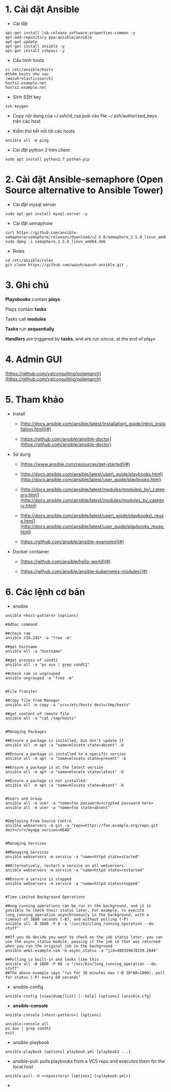 # 1. Cài đặt Ansible

* Cài đặt

```
apt-get install lsb-release software-properties-common -y
apt-add-repository ppa:ansible/ansible
apt-get update
apt-get install ansible -y
apt-get install sshpass -y
```

* Cấu hình hosts

```
vi /etc/ansible/hosts
#thêm hosts như sau
[wazuh-elasticsearch]
hosts1.example.net
hosts2.example.net
```

* Sinh SSH key

```
ssh-keygen
```

* Copy nội dung của ~/.ssh/id\_rsa.pub  vào file ~/.ssh/authorized\_keys trên các host

* Kiểm thử kết nối tới các hosts

```
ansible all -m ping
```

* Cài đặt python 2 trên client

```
sudo apt install python2.7 python-pip
```

# 2. Cài đặt Ansible-semaphore \(Open Source alternative to Ansible Tower\)

* Cài đặt mysql server

```
sudo apt-get install mysql-server -y
```

* Cài đặt semaphore

```
curl https://github.com/ansible-semaphore/semaphore/releases/download/v2.5.0/semaphore_2.5.0_linux_amd64.deb
sudo dpkg -i semaphore_2.5.0_linux_amd64.deb
```

* Roles

```
cd /etc/ansible/roles
git clone https://github.com/wazuh/wazuh-ansible.git .
```

# 3. Ghi chú

**Playsbooks** contain **plays**

Plays contain **tasks**

Tasks call **modules**

**Tasks** run **sequentially**

**Handlers** are triggered by **tasks**, and are run oncce, at the end of plays

# 4. Admin GUI

[https://github.com/vstconsulting/polemarch](https://github.com/vstconsulting/polemarch)

# 5. Tham khảo

* Install

  * [http://docs.ansible.com/ansible/latest/installation\_guide/intro\_installation.html](#)

  * [https://github.com/ansible/ansible-doctor](https://github.com/ansible/ansible-doctor)

* Sử dụng

  * [https://www.ansible.com/resources/get-started](#)

  * [http://docs.ansible.com/ansible/latest/user\_guide/playbooks.html](http://docs.ansible.com/ansible/latest/user_guide/playbooks.html)

  * [http://docs.ansible.com/ansible/latest/modules/modules\_by\_category.html](http://docs.ansible.com/ansible/latest/modules/modules_by_category.html)

  * [http://docs.ansible.com/ansible/latest/user\_guide/playbooks\_reuse.html](http://docs.ansible.com/ansible/latest/user_guide/playbooks_reuse.html)

  * [https://github.com/ansible/ansible-examples](#)

* Docker container

  * [https://github.com/ansible/hello-world](#)

  * [https://github.com/ansible/ansible-kubernetes-modules](#)

# 6. Các lệnh cơ bản

* ansible

```
ansible <host-pattern> [options]

#Adhoc command

##check ram
ansible 210.245* -a "free -m"

##get hostname
ansible all -a "hostname"

##get process of sondt2
ansible all -a "ps aux | grep sondt2"

##check ram in ungrouped
ansible ungrouped -a "free -m"


#File Transfer

##copy file from Manager
ansible all -m copy -a "src=/etc/hosts dest=/tmp/hosts"

##get content of remote file
ansible all -a "cat /tmp/hosts"


#Managing Packages

##Ensure a package is installed, but don’t update it
ansible all -m apt -a "name=mlocate state=absent" -b

##Ensure a package is installed to a specific version
ansible all -m apt -a "name=mlocate state=present" -b

##Ensure a package is at the latest version
ansible all -m apt -a "name=mlocate state=latest" -b

##Ensure a package is not installed:
ansible all -m apt -a "name=mlocate state=absent" -b


#Users and Group
ansible all -m user -a "name=foo password=<crypted password here>
ansible all -m user -a "name=foo state=absent"


#Deploying From Source Contro
ansible webservers -m git -a "repo=https://foo.example.org/repo.git dest=/srv/myapp version=HEAD"


#Managing Services

##Managing Services
ansible webservers -m service -a "name=httpd state=started"

##Alternatively, restart a service on all webservers
ansible webservers -m service -a "name=httpd state=restarted"

##Ensure a service is stopped
ansible webservers -m service -a "name=httpd state=stopped"


#Time Limited Background Operations

##ong running operations can be run in the background, and it is possible to check their status later. For example, to execute long_running_operation asynchronously in the background, with a timeout of 3600 seconds (-B), and without polling (-P)
ansible all -B 3600 -P 0 -a "/usr/bin/long_running_operation --do-stuff"

##If you do decide you want to check on the job status later, you can use the async_status module, passing it the job id that was returned when you ran the original job in the background
ansible web1.example.com -m async_status -a "jid=488359678239.2844"

##Polling is built-in and looks like this 
ansible all -B 1800 -P 60 -a "/usr/bin/long_running_operation --do-stuff"
##The above example says “run for 30 minutes max (-B 30*60=1800), poll for status (-P) every 60 seconds”
```

* ansible-config

```
ansible-config [view|dump|list] [--help] [options] [ansible.cfg]
```

* **ansible-console**

```
ansible-console [<host-pattern>] [options]

ansible-console all
ps aux | grep sondt2
exit
```

* ansible-playbook

```
ansible-playbook [options] playbook.yml [playbook2 ...]
```

* ansible-pull: pulls playbooks from a VCS repo and executes them for the local host

```
ansible-pull -U <repository> [options] [<playbook.yml>]
```

* 


